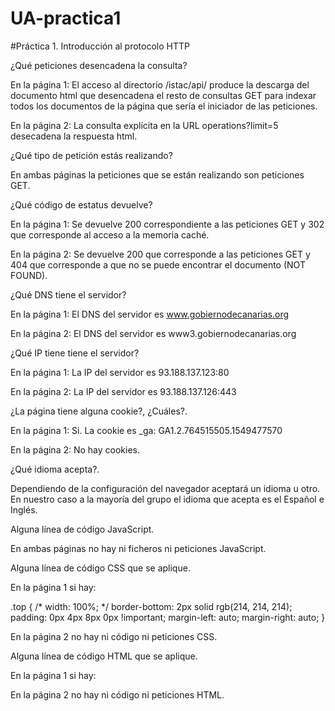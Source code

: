 # UA-practica1

#Práctica 1. Introducción al protocolo HTTP

¿Qué peticiones desencadena la consulta?

En la página 1: El acceso al directorio /istac/api/ produce la descarga del documento html que desencadena el resto de consultas GET para indexar todos los documentos de la página que sería el iniciador de las peticiones.

En la página 2: La consulta explícita en la URL operations?limit=5 desecadena la respuesta html. 


¿Qué tipo de petición estás realizando?

En ambas páginas la peticiones que se están realizando son peticiones GET.


¿Qué código de estatus devuelve?

En la página 1: Se devuelve 200 correspondiente a las peticiones GET y 302 que corresponde al acceso a la memoria caché. 

En la página 2: Se devuelve 200 que corresponde a las peticiones GET y 404 que corresponde a que no se puede encontrar el documento (NOT FOUND).


¿Qué DNS tiene el servidor?

En la página 1: El DNS del servidor es www.gobiernodecanarias.org

En la página 2: El DNS del servidor es www3.gobiernodecanarias.org


¿Qué IP tiene tiene el servidor?

En la página 1: La IP del servidor es 93.188.137.123:80

En la página 2: La IP del servidor es 93.188.137.126:443


¿La página tiene alguna cookie?, ¿Cuáles?.

En la página 1: Si. La cookie es _ga: GA1.2.764515505.1549477570 

En la página 2: No hay cookies.


¿Qué idioma acepta?.

Dependiendo de la configuración del navegador aceptará un idioma u otro. En nuestro caso a la mayoría del grupo el idioma que acepta es el Español e Inglés.


Alguna línea de código JavaScript.

En ambas páginas no hay ni ficheros ni peticiones JavaScript.


Alguna línea de código CSS que se aplique.

En la página 1 si hay:

.top {
	/* width: 100%; */
	border-bottom: 2px solid rgb(214, 214, 214);
	padding: 0px 4px 8px 0px !important;
	margin-left: auto;
	margin-right: auto;
}

En la página 2 no hay ni código ni peticiones CSS.


Alguna línea de código HTML que se aplique.

En la página 1 si hay:

<!--<div class="section"><div class="izq">		<img src="/istac/resources/imagenes/logo_istac.jpg" alt="">	</div>	<div class="der">		<img src="/istac/resources/imagenes/logo_edatos.jpg" alt="">	</div></div><div class="section" id="header">	<ul>	<!-- li><a href="/istac/api/edatos.html" alt="Infraestructura de Datos y Metadatos Estadísticos de Canarias (eDatos)"><i style="font-size:24px" class="fa">&#xf015;</i></a></li>	<li><a class="active" href="/istac/api/" alt="Listado de APIs disponibles en el ISTAC">APIs</a></li>	<li><a href="/istac/api/aviso-legal.html" alt="Aviso legal">Aviso Legal</a></li>	</ul></div>-->

En la página 2 no hay ni código ni peticiones HTML.


